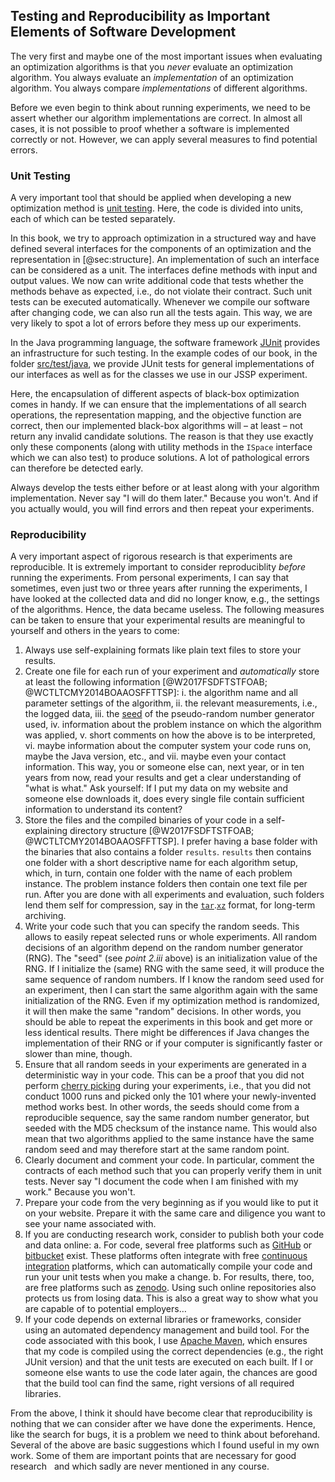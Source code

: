 ## Testing and Reproducibility as Important Elements of Software Development

The very first and maybe one of the most important issues when evaluating an optimization algorithms is that you *never* evaluate an optimization algorithm.
You always evaluate an *implementation* of an optimization algorithm.
You always compare *implementations* of different algorithms.

Before we even begin to think about running experiments, we need to be assert whether our algorithm implementations are correct.
In almost all cases, it is not possible to proof whether a software is implemented correctly or not.
However, we can apply several measures to find potential errors.

### Unit Testing

A very important tool that should be applied when developing a new optimization method is [unit testing](http://en.wikipedia.org/wiki/Unit_testing).
Here, the code is divided into units, each of which can be tested separately.

In this book, we try to approach optimization in a structured way and have defined several interfaces for the components of an optimization and the representation in [@sec:structure].
An implementation of such an interface can be considered as a unit.
The interfaces define methods with input and output values.
We now can write additional code that tests whether the methods behave as expected, i.e., do not violate their contract.
Such unit tests can be executed automatically.
Whenever we compile our software after changing code, we can also run all the tests again.
This way, we are very likely to spot a lot of errors before they mess up our experiments.

In the Java programming language, the software framework [JUnit](http://en.wikipedia.org/wiki/JUnit) provides an infrastructure for such testing.
In the example codes of our book, in the folder [src/test/java](\repo.name/tree/master/src/test/java/aitoa), we provide JUnit tests for general implementations of our interfaces as well as for the classes we use in our JSSP experiment.

Here, the encapsulation of different aspects of black-box optimization comes in handy.
If we can ensure that the implementations of all search operations, the representation mapping, and the objective function are correct, then our implemented black-box algorithms will &ndash; at least &ndash; not return any invalid candidate solutions.
The reason is that they use exactly only these components (along with utility methods in the `ISpace` interface which we can also test) to produce solutions.
A lot of pathological errors can therefore be detected early.

Always develop the tests either before or at least along with your algorithm implementation.
Never say "I will do them later."
Because you won't.
And if you actually would, you will find errors and then repeat your experiments.

### Reproducibility

A very important aspect of rigorous research is that experiments are reproducible.
It is extremely important to consider reproduciblity *before* running the experiments.
From personal experiments, I can say that sometimes, even just two or three years after running the experiments, I have looked at the collected data and did no longer know, e.g., the settings of the algorithms.
Hence, the data became useless.
The following measures can be taken to ensure that your experimental results are meaningful to yourself and others in the years to come:

1. Always use self-explaining formats like plain text files to store your results.
2. Create one file for each run of your experiment and *automatically* store at least the following information&nbsp;[@W2017FSDFTSTFOAB; @WCTLTCMY2014BOAAOSFFTTSP]:
	 i. the algorithm name and all parameter settings of the algorithm,
	 ii. the relevant measurements, i.e., the logged data,
	 iii. the [seed](http://en.wikipedia.org/wiki/Random_seed) of the pseudo-random number generator used,
	 iv. information about the problem instance on which the algorithm was applied,
	 v. short comments on how the above is to be interpreted,
	 vi. maybe information about the computer system your code runs on, maybe the Java version, etc., and
	 vii. maybe even your contact information.
This way, you or someone else can, next year, or in ten years from now, read your results and get a clear understanding of "what is what."
Ask yourself: If I put my data on my website and someone else downloads it, does every single file contain sufficient information to understand its content?
3. Store the files and the compiled binaries of your code in a self-explaining directory structure&nbsp;[@W2017FSDFTSTFOAB; @WCTLTCMY2014BOAAOSFFTTSP].
I prefer having a base folder with the binaries that also contains a folder `results`.
`results` then contains one folder with a short descriptive name for each algorithm setup, which, in turn, contain one folder with the name of each problem instance.
The problem instance folders then contain one text file per run.
After you are done with all experiments and evaluation, such folders lend them self for compression, say in the [`tar`](http://en.wikipedia.org/wiki/Tar_(computing)).[`xz`](http://en.wikipedia.org/wiki/Xz) format, for long-term archiving.
4. Write your code such that you can specify the random seeds.
This  allows to easily repeat selected runs or whole experiments.
All random decisions of an algorithm depend on the random number generator (RNG).
The "seed" (see *point&nbsp;2.iii* above) is an initialization value of the RNG.
If I initialize the (same) RNG with the same seed, it will produce the same sequence of random numbers.
If I know the random seed used for an experiment, then I can start the same algorithm again with the same initialization of the RNG.
Even if my optimization method is randomized, it will then make the same "random" decisions.
In other words, you should be able to repeat the experiments in this book and get more or less identical results.
There might be differences if Java changes the implementation of their RNG or if your computer is significantly faster or slower than mine, though.
5. Ensure that all random seeds in your experiments are generated in a deterministic way in your code.
This can be a proof that you did not perform [cherry picking](http://en.wikipedia.org/wiki/Cherry_picking) during your experiments, i.e., that you did not conduct 1000 runs and picked only the 101 where your newly-invented method works best.
In other words, the seeds should come from a reproducible sequence, say the same random number generator, but seeded with the MD5 checksum of the instance name.
This would also mean that two algorithms applied to the same instance have the same random seed and may therefore start at the same random point.
6. Clearly document and comment your code.
In particular, comment the contracts of each method such that you can properly verify them in unit tests.
Never say "I document the code when I am finished with my work."
Because you won't.
7. Prepare your code from the very beginning as if you would like to put it on your website.
Prepare it with the same care and diligence you want to see your name associated with.
8. If you are conducting research work, consider to publish both your code and data online:
	 a. For code, several free platforms such as [GitHub](http://www.github.com) or [bitbucket](http://bitbucket.org/) exist.
These platforms often integrate with free [continuous integration](http://en.wikipedia.org/wiki/Continuous_integration) platforms, which can automatically compile your code and run your unit tests when you make a change.
	 b. For results, there, too, are free platforms such as [zenodo](http://zenodo.org/).
Using such online repositories also protects us from losing data.
This is also a great way to show what you are capable of to potential employers&hellip;
9. If your code depends on external libraries or frameworks, consider using an automated dependency management and build tool.
For the code associated with this book, I use [Apache Maven](http://en.wikipedia.org/wiki/Apache_Maven), which ensures that my code is compiled using the correct dependencies (e.g., the right JUnit version) and that the unit tests are executed on each built.
If I or someone else wants to use the code later again, the chances are good that the build tool can find the same, right versions of all required libraries.  

From the above, I think it should have become clear that reproducibility is nothing that we can consider after we have done the experiments.
Hence, like the search for bugs, it is a problem we need to think about beforehand.
Several of the above are basic suggestions which I found useful in my own work.
Some of them are important points that are necessary for good research &nbsp; and which sadly are never mentioned in any course.
